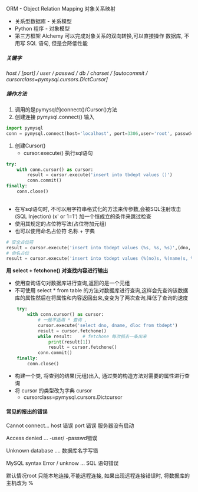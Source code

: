

ORM - Object Relation Mapping 对象关系映射

- 关系型数据库 - 关系模型
- Python 程序 - 对象模型
- 第三方框架 Alchemy 可以完成对象关系的双向转换,可以直接操作 数据库, 不用写 SQL 语句, 但是会降低性能

##### 关键字

*host / [port] / user / passwd / db / charset / [autocommit / cursorclass=pymysql.cursors.DictCursor]*

##### 操作方法

1. 调用的是pymysql的connect()/Cursor()方法
2. 创建连接  pymysql.connect()   输入

```python
import pymysql
conn = pymysql.connect(host='localhost', port=3306,user='root', passwd='123456', db='hrs',charset='utf8', autocommit=False)
```

1. 创建Cursor()
   - cursor.execute()  执行sql语句

```python
try:
	with conn.cursor() as cursor:
        result = cursor.execute('insert into tbdept values ()')
        conn.commit()
finally:
    conn.close()
        
```

- 在写sql语句时, 不可以用字符串格式化的方法来传参数,会被SQL注射攻击(SQL Injection) (x' or 1=1') 加一个恒成立的条件来跳过检查
- 使用其规定的占位符写法(占位符加元组)
- 也可以使用命名占位符  名称  + 字典

```python
# 安全占位符
result = cursor.execute('insert into tbdept values (%s, %s, %s)',(dno, dname, dloc))
# 命名占位 
result = cursor.execute('insert into tbdept values (%(no)s, %(name)s, %(dloc)s)', {'no': dno, 'name': dname, 'loc': dloc})
```

**用 select + fetchone() 对查找内容进行输出**

- 使用查询语句对数据库进行查询,返回的是一个元组
- 不可使用 select * from table 的方法对数据库进行查询,这样会先查询该数据库的属性然后在将属性和内容返回出来,变变为了两次查询,降低了查询的速度

```python
    try:
        with conn.cursor() as cursor:
            # 一般不适用 * 查询 ,
            cursor.execute('select dno, dname, dloc from tbdept')
            result = cursor.fetchone()
            while result:    # fetchone 每次抓去一条出来
                print(result[1])
                result = cursor.fetchone()
            conn.commit()
    finally:
        conn.close()
```

- 构建一个类, 将查到的结果(元组)出入, 通过类的构造方法对需要的属性进行查询
- 将 cursor 的类型改为字典 cursor  
  - cursorclass=pymysql.cursors.Dictcursor 

#### 常见的报出的错误

Cannot connect... host 错误  port 错误  服务器没有启动

Access denied ...  -user/ -passwd错误

Unknown database .... 数据库名字写错

MySQL syntax Error / unknow ... SQL 语句错误

默认情况root 只能本地连接,不能远程连接, 如果出现远程连接错误时, 将数据库的主机改为 % 